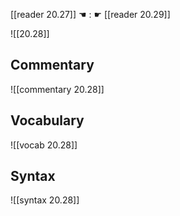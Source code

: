 [[reader 20.27]] ☚ : ☛ [[reader 20.29]]

![[20.28]]

## Commentary

![[commentary 20.28]]

## Vocabulary

![[vocab 20.28]]

## Syntax

![[syntax 20.28]]

